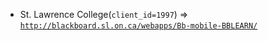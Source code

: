  - St. Lawrence College(`client_id=1997`) => [`http://blackboard.sl.on.ca/webapps/Bb-mobile-BBLEARN/`](http://blackboard.sl.on.ca/webapps/Bb-mobile-BBLEARN/)
